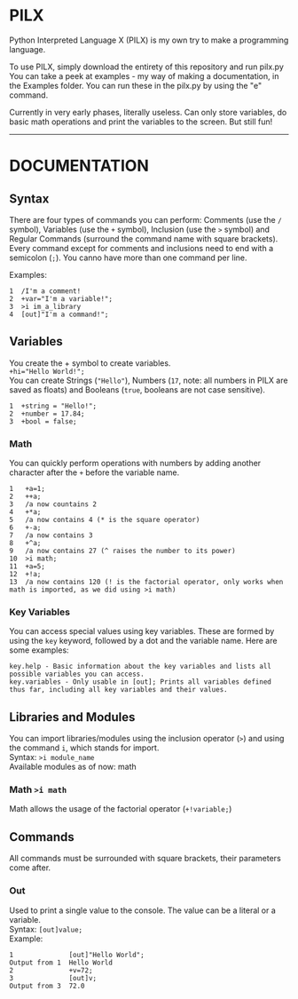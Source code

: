 # PILX
Python Interpreted Language X (PILX) is my own try to make a programming language.

To use PILX, simply download the entirety of this repository and run pilx.py<br>
You can take a peek at examples - my way of making a documentation, in the Examples folder. You can run these in the pilx.py by using the "e" command.

Currently in very early phases, literally useless. Can only store variables, do basic math operations and print the variables to the screen. But still fun!

<hr>

# DOCUMENTATION
## Syntax
There are four types of commands you can perform: Comments (use the `/` symbol), Variables (use the `+` symbol), Inclusion (use the `>` symbol) and Regular Commands (surround the command name with square brackets). <br>
Every command except for comments and inclusions need to end with a semicolon (`;`). You canno have more than one command per line.

Examples:
```
1  /I'm a comment!
2  +var="I'm a variable!";
3  >i im_a_library
4  [out]"I'm a command!";
```
## Variables
You create the + symbol to create variables.<br>
`+hi="Hello World!";`<br>
You can create Strings (`"Hello"`), Numbers (`17`, note: all numbers in PILX are saved as floats) and Booleans (`true`, booleans are not case sensitive).
```
1  +string = "Hello!";
2  +number = 17.84;
3  +bool = false;
```
### Math
You can quickly perform operations with numbers by adding another character after the `+` before the variable name.
```
1   +a=1;
2   ++a;
3   /a now countains 2
4   +*a;
5   /a now contains 4 (* is the square operator)
6   +-a;
7   /a now contains 3
8   +^a;
9   /a now contains 27 (^ raises the number to its power)
10  >i math;
11  +a=5;
12  +!a;
13  /a now contains 120 (! is the factorial operator, only works when math is imported, as we did using >i math)
```

### Key Variables
You can access special values using key variables. These are formed by using the `key` keyword, followed by a dot and the variable name. Here are some examples:
```
key.help - Basic information about the key variables and lists all possible variables you can access.
key.variables - Only usable in [out]; Prints all variables defined thus far, including all key variables and their values.
```

## Libraries and Modules
You can import libraries/modules using the inclusion operator (`>`) and using the command `i`, which stands for import.<br>
Syntax: `>i module_name`<br>
Available modules as of now: math

### Math `>i math`
Math allows the usage of the factorial operator (`+!variable;`)

## Commands
All commands must be surrounded with square brackets, their parameters come after.

### Out
Used to print a single value to the console. The value can be a literal or a variable.<br>
Syntax: `[out]value;`<br>
Example:
```
1              [out]"Hello World";
Output from 1  Hello World
2              +v=72;
3              [out]v;
Output from 3  72.0
```
